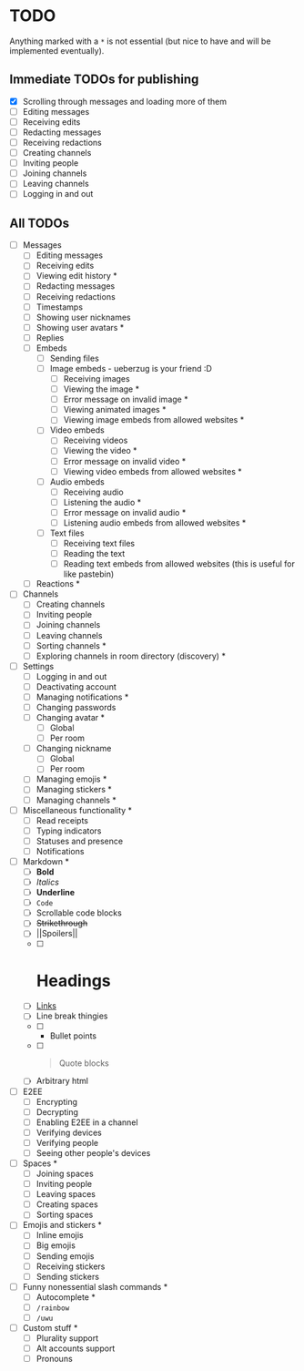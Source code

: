 # TODO
Anything marked with a `*` is not essential (but nice to have and will be implemented eventually).

## Immediate TODOs for publishing
 - [X] Scrolling through messages and loading more of them
 - [ ] Editing messages
 - [ ] Receiving edits
 - [ ] Redacting messages
 - [ ] Receiving redactions
 - [ ] Creating channels
 - [ ] Inviting people
 - [ ] Joining channels
 - [ ] Leaving channels
 - [ ] Logging in and out

## All TODOs
 - [ ] Messages
     - [ ] Editing messages
     - [ ] Receiving edits
     - [ ] Viewing edit history *
     - [ ] Redacting messages
     - [ ] Receiving redactions
     - [ ] Timestamps
     - [ ] Showing user nicknames
     - [ ] Showing user avatars *
     - [ ] Replies
     - [ ] Embeds
         - [ ] Sending files
         - [ ] Image embeds - ueberzug is your friend :D
             - [ ] Receiving images
             - [ ] Viewing the image *
             - [ ] Error message on invalid image *
             - [ ] Viewing animated images *
             - [ ] Viewing image embeds from allowed websites *
         - [ ] Video embeds
             - [ ] Receiving videos
             - [ ] Viewing the video *
             - [ ] Error message on invalid video *
             - [ ] Viewing video embeds from allowed websites *
         - [ ] Audio embeds
             - [ ] Receiving audio
             - [ ] Listening the audio *
             - [ ] Error message on invalid audio *
             - [ ] Listening audio embeds from allowed websites *
         - [ ] Text files
             - [ ] Receiving text files
             - [ ] Reading the text
             - [ ] Reading text embeds from allowed websites (this is useful for like pastebin)
     - [ ] Reactions *
 - [ ] Channels
     - [ ] Creating channels
     - [ ] Inviting people
     - [ ] Joining channels
     - [ ] Leaving channels
     - [ ] Sorting channels *
     - [ ] Exploring channels in room directory (discovery) *
 - [ ] Settings
     - [ ] Logging in and out
     - [ ] Deactivating account
     - [ ] Managing notifications *
     - [ ] Changing passwords
     - [ ] Changing avatar *
         - [ ] Global
         - [ ] Per room
     - [ ] Changing nickname
         - [ ] Global
         - [ ] Per room
     - [ ] Managing emojis *
     - [ ] Managing stickers *
     - [ ] Managing channels *
 - [ ] Miscellaneous functionality *
     - [ ] Read receipts
     - [ ] Typing indicators
     - [ ] Statuses and presence
     - [ ] Notifications
 - [ ] Markdown *
     - [ ] **Bold**
     - [ ] *Italics*
     - [ ] __Underline__
     - [ ] `Code`
     - [ ] Scrollable code blocks
     - [ ] ~~Strikethrough~~
     - [ ] ||Spoilers||
     - [ ] # Headings
     - [ ] [Links](https://lauwa.xyz)
     - [ ] Line break thingies
     - [ ]  - Bullet points
     - [ ] > Quote blocks
     - [ ] Arbitrary html
 - [ ] E2EE
     - [ ] Encrypting
     - [ ] Decrypting
     - [ ] Enabling E2EE in a channel
     - [ ] Verifying devices
     - [ ] Verifying people
     - [ ] Seeing other people's devices
 - [ ] Spaces *
     - [ ] Joining spaces
     - [ ] Inviting people
     - [ ] Leaving spaces
     - [ ] Creating spaces
     - [ ] Sorting spaces
 - [ ] Emojis and stickers *
     - [ ] Inline emojis
     - [ ] Big emojis
     - [ ] Sending emojis
     - [ ] Receiving stickers
     - [ ] Sending stickers
 - [ ] Funny nonessential slash commands *
     - [ ] Autocomplete *
     - [ ] `/rainbow`
     - [ ] `/uwu`
 - [ ] Custom stuff *
     - [ ] Plurality support
     - [ ] Alt accounts support
     - [ ] Pronouns

